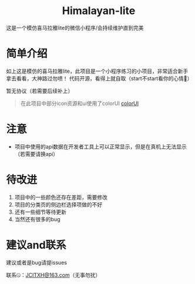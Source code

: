 <center><h1>Himalayan-lite</h1></center>
这是一个模仿喜马拉雅lite的微信小程序/会持续维护直到完美

# 简单介绍
如上这是模仿的喜马拉雅lite，此项目是一个小程序练习的小项目，非常适合新手拿去看看，大神路过勿喷！
代码开源，看得上就自取（start不start看你的心情🤔）

暂无协议（若需要后续补上）

> 在此项目中部分icon资源和ui使用了colorUI
[colorUI](#)
# 注意

* 项目中使用的api数据在开发者工具上可以正常显示，但是在真机上无法显示（若需要请换api） 


# 待改进

1. 项目中的一些颜色还存在差距，需要修改
2. 项目的分类页的侧边栏选择项做的不好
3. 还有一些细节等待更新
4. 当然还有很多的bug

# 建议and联系

建议或者是bug请提issues

联系🤐：JCITXH@163.com（无事勿扰）
